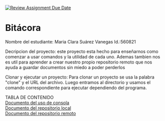[![Review Assignment Due Date](https://classroom.github.com/assets/deadline-readme-button-22041afd0340ce965d47ae6ef1cefeee28c7c493a6346c4f15d667ab976d596c.svg)](https://classroom.github.com/a/3WK28ho-)
# Bitácora
Nombre del estudiante:  Maria Clara Suárez Vanegas
Id.:560821

Decripcion del proyecto: este  proyecto esta hecho para enseñarnos como comenzar a usar comandos y la utilidad de cada uno. Ademas tambien nos es util para aprender a crear nuestro propio repositorio remoto que nos ayuda a guardar documentos sin miedo a poder perderlos

 Clonar y ejecutar un proyecto: Para clonar un proyecto se usa la palabra "clone" y el URL del archivo. Luego entramos al directorio y usamos el comando correspondiente para ejecutar dependiendo del programa.

 TABLA DE CONTENIDO  
 [Documento del uso de consola](./mi_proyecto1/docs/uso_consola.md)  
 [Documento del repositorio local](./mi_proyecto1/docs/repositorio_local.md)  
 [Documento del repositorio remoto](./mi_proyecto1/docs/repositorio_remoto.md)
